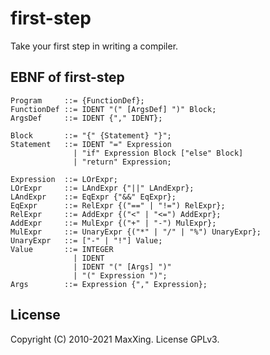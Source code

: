 # first-step

Take your first step in writing a compiler.

## EBNF of first-step

```ebnf
Program     ::= {FunctionDef};
FunctionDef ::= IDENT "(" [ArgsDef] ")" Block;
ArgsDef     ::= IDENT {"," IDENT};

Block       ::= "{" {Statement} "}";
Statement   ::= IDENT "=" Expression
              | "if" Expression Block ["else" Block]
              | "return" Expression;

Expression  ::= LOrExpr;
LOrExpr     ::= LAndExpr {"||" LAndExpr};
LAndExpr    ::= EqExpr {"&&" EqExpr};
EqExpr      ::= RelExpr {("==" | "!=") RelExpr};
RelExpr     ::= AddExpr {("<" | "<=") AddExpr};
AddExpr     ::= MulExpr {("+" | "-") MulExpr};
MulExpr     ::= UnaryExpr {("*" | "/" | "%") UnaryExpr};
UnaryExpr   ::= ["-" | "!"] Value;
Value       ::= INTEGER
              | IDENT
              | IDENT "(" [Args] ")"
              | "(" Expression ")";
Args        ::= Expression {"," Expression};
```

## License

Copyright (C) 2010-2021 MaxXing. License GPLv3.
